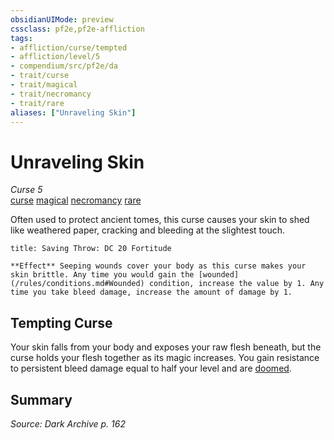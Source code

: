 ```yaml
---
obsidianUIMode: preview
cssclass: pf2e,pf2e-affliction
tags:
- affliction/curse/tempted
- affliction/level/5
- compendium/src/pf2e/da
- trait/curse
- trait/magical
- trait/necromancy
- trait/rare
aliases: ["Unraveling Skin"]
---
```

# Unraveling Skin
*Curse 5*  
[curse](/rules/traits/curse.md)  [magical](/rules/traits/magical.md)  [necromancy](/rules/traits/necromancy.md)  [rare](/rules/traits/rare.md)  

Often used to protect ancient tomes, this curse causes your skin to shed like weathered paper, cracking and bleeding at the slightest touch.

```ad-inline-affliction
title: Saving Throw: DC 20 Fortitude

**Effect** Seeping wounds cover your body as this curse makes your skin brittle. Any time you would gain the [wounded](/rules/conditions.md#Wounded) condition, increase the value by 1. Any time you take bleed damage, increase the amount of damage by 1.
```

## Tempting Curse

Your skin falls from your body and exposes your raw flesh beneath, but the curse holds your flesh together as its magic increases. You gain resistance to persistent bleed damage equal to half your level and are [doomed](/rules/conditions.md#Doomed).

## Summary

*Source: Dark Archive p. 162*